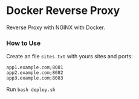 # Docker Reverse Proxy

Reverse Proxy with NGINX with Docker.

### How to Use

Create an file `sites.txt` with yours sites and ports:

```
app1.example.com;8081
app2.example.com;8082
app3.example.com;8083
```

Run `bash deploy.sh`